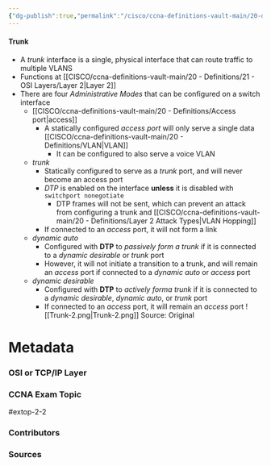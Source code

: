 ```yaml
---
{"dg-publish":true,"permalink":"/cisco/ccna-definitions-vault-main/20-definitions/trunk/","tags":["defs_ccna"]}
---
```


#### Trunk
- A *trunk* interface is a single, physical interface that can route traffic to multiple VLANS
- Functions at [[CISCO/ccna-definitions-vault-main/20 - Definitions/21 - OSI Layers/Layer 2\|Layer 2]]
- There are four *Administrative Modes* that can be configured on a switch interface
	- [[CISCO/ccna-definitions-vault-main/20 - Definitions/Access port\|access]]
		- A statically configured *access port* will only serve a single data [[CISCO/ccna-definitions-vault-main/20 - Definitions/VLAN\|VLAN]]
			- It can be configured to also serve a voice VLAN
	- *trunk*
		- Statically configured to serve as a *trunk* port, and will never become an access port
		- *DTP* is enabled on the interface **unless** it is disabled with `switchport nonegotiate`
			- DTP frames will not be sent, which can prevent an attack from configuring a trunk and [[CISCO/ccna-definitions-vault-main/20 - Definitions/Layer 2 Attack Types\|VLAN Hopping]]
		- If connected to an *access* port, it will not form a link
	- *dynamic auto*
		- Configured with **DTP** to *passively form a trunk* if it is connected to a *dynamic desirable* or *trunk* port
		- However, it will not initiate a transition to a trunk, and will remain an *access* port if connected to a *dynamic auto* or *access* port
	- *dynamic desirable*
		- Configured with **DTP** to *actively forma trunk* if it is connected to a *dynamic desirable*, *dynamic auto*, or *trunk* port
		- If connected to an *access* port, it will remain an *access* port
![[Trunk-2.png\|Trunk-2.png]]
Source: Original



# Metadata
### OSI or TCP/IP Layer

### CCNA Exam Topic
#extop-2-2 
### Contributors

### Sources
